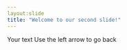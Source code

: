 ```yaml
---
layout:slide
title: "Welcome to our second slide!"
---
```

Your text
Use the left arrow to go back 

